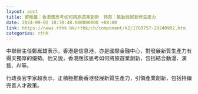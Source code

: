 ```yaml
---
layout: post
title: 鄭雁雄：香港應思考如何將旅遊業創新　特首：推動發展新質生產力
date: 2024-09-02 18:30:48.000000000 +08:00
link: https://news.rthk.hk/rthk/ch/component/k2/1768757-20240902.htm
categories: rthk
---
```


中聯辦主任鄭雁雄表示，香港是信息港，亦是國際金融中心，對發展新質生產力有得天獨厚的優勢。他又說，香港應該思考如何將旅遊業創新，包括結合動漫、演藝、AI等。

行政長官李家超表示，正積極推動香港發展新質生產力，引領產業創新，包括持續完善人才政策。
